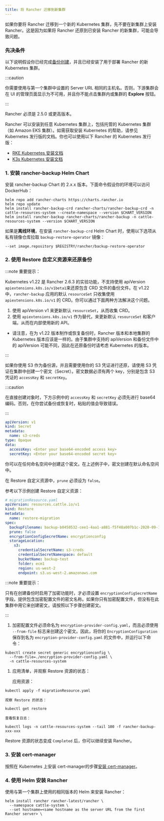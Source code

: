 ```yaml
---
title: 将 Rancher 迁移到新集群
---
```


如果你要将 Rancher 迁移到一个新的 Kubernetes 集群，先不要在新集群上安装 Rancher。这是因为如果将 Rancher 还原到已安装 Rancher 的新集群，可能会导致问题。

### 先决条件

以下说明假设你已经完成[备份创建](back-up-rancher.md)，并且已经安装了用于部署 Rancher 的新 Kubernetes 集群。

:::caution

你需要使用与第一个集群中设置的 Server URL 相同的主机名。否则，下游集群会在 UI 的管理页面显示为不可用，并且你不能点击集群内或集群的 **Explore** 按钮。

:::

Rancher 必须是 2.5.0 或更高版本。

Rancher 可以安装到任意 Kubernetes 集群上，包括托管的 Kubernetes 集群（如 Amazon EKS 集群）。如需获取安装 Kubernetes 的帮助，请参见 Kubernetes 发行版的文档。你也可以使用以下 Rancher 的 Kubernetes 发行版：

- [RKE Kubernetes 安装文档](https://rancher.com/docs/rke/latest/en/installation/)
- [K3s Kubernetes 安装文档](https://rancher.com/docs/k3s/latest/en/installation/)

### 1. 安装 rancher-backup Helm Chart
安装 rancher-backup Chart 的 2.x.x 版本。下面命令假设你的环境可以访问 DockerHub：
```
helm repo add rancher-charts https://charts.rancher.io
helm repo update
helm install rancher-backup-crd rancher-charts/rancher-backup-crd -n cattle-resources-system --create-namespace --version $CHART_VERSION
helm install rancher-backup rancher-charts/rancher-backup -n cattle-resources-system --version $CHART_VERSION
```

如果是**离线环境**，在安装 `rancher-backup-crd` Helm Chart 时，使用以下选项从私有镜像仓库拉取 `backup-restore-operator` 镜像：
```
--set image.repository $REGISTRY/rancher/backup-restore-operator
```

### 2. 使用 Restore 自定义资源来还原备份

:::note 重要提示：

Kubernetes v1.22 是 Rancher 2.6.3 的实验功能，不支持使用 apiVersion `apiextensions.k8s.io/v1beta1`来还原包含 CRD 文件的备份文件。在 v1.22 中，`rancher-backup` 应用的默认 `resourceSet` 只收集使用 `apiextensions.k8s.io/v1` 的 CRD。你可以通过下面两种方法解决这个问题。

1. 使用 apiVersion v1 来更新默认 `resourceSet`，从而收集 CRD。
1. 使用 `apiextensions.k8s.io/v1` 作为替代，来更新默认 `resourceSet` 和客户端，从而在内部使用新的 API。

- 请注意，在为 v1.22 版本制作或恢复备份时，Rancher 版本和本地集群的 Kubernetes 版本应该是一样的。由于集群中支持的 apiVersion 和备份文件中的 apiVersion 可能不同，因此在还原备份时请考虑 Kubernetes 的版本。

:::

如果你使用 S3 作为备份源，并且需要使用你的 S3 凭证进行还原，请使用 S3 凭证在集群中创建一个密文（Secret）。密文数据必须有两个 key，分别是包含 S3 凭证的 `accessKey` 和 `secretKey`。

:::caution

在直接创建对象时，下方示例中的 `accessKey` 和 `secretKey` 必须先进行 base64 编码。否则，在你尝试备份或恢复时，粘贴的值会导致错误。

:::

```yaml
apiVersion: v1
kind: Secret
metadata:
  name: s3-creds
type: Opaque
data:
  accessKey: <Enter your base64-encoded access key>
  secretKey: <Enter your base64-encoded secret key>
```

你可以在任何命名空间中创建这个密文。在上述例子中，密文创建在默认命名空间中。

在 Restore 自定义资源中，`prune` 必须设为 `false`。

参考以下示例创建 Restore 自定义资源：

```yaml
# migrationResource.yaml
apiVersion: resources.cattle.io/v1
kind: Restore
metadata:
  name: restore-migration
spec:
  backupFilename: backup-b0450532-cee1-4aa1-a881-f5f48a007b1c-2020-09-15T07-27-09Z.tar.gz
  prune: false
  encryptionConfigSecretName: encryptionconfig
  storageLocation:
    s3:
      credentialSecretName: s3-creds
      credentialSecretNamespace: default
      bucketName: backup-test
      folder: ecm1
      region: us-west-2
      endpoint: s3.us-west-2.amazonaws.com
```

:::note 重要提示：

只有在创建备份时启用了加密功能时，才必须设置 `encryptionConfigSecretName` 字段。提供包含加密配置文件的密文名称。如果你只有加密配置文件，但没有在此集群中用它来创建密文，请按照以下步骤创建密文。

:::

1. 加密配置文件必须命名为 `encryption-provider-config.yaml`，而且必须使用 `--from-file` 标志来创建这个密文。因此，将你的 `EncryptionConfiguration` 保存到名为 `encryption-provider-config.yaml` 的文件中，并运行以下命令：
```
kubectl create secret generic encryptionconfig \
  --from-file=./encryption-provider-config.yaml \
  -n cattle-resources-system
```

1. 应用清单，并观察 Restore 资源的状态：

   应用资源：
```
kubectl apply -f migrationResource.yaml
```

    观察 Restore 的状态：
```
kubectl get restore
```

    查看恢复日志：
```
kubectl logs -n cattle-resources-system --tail 100 -f rancher-backup-xxx-xxx
```

Restore 资源的状态变成 `Completed` 后，你可以继续安装 Rancher。

### 3. 安装 cert-manager

按照在 Kubernetes 上安装 cert-manager的步骤[安装 cert-manager](../../../pages-for-subheaders/install-upgrade-on-a-kubernetes-cluster.md#4-安装-cert-manager)。

### 4. 使用 Helm 安装 Rancher

使用与第一个集群上使用的相同版本的 Helm 来安装 Rancher：

```
helm install rancher rancher-latest/rancher \
  --namespace cattle-system \
  --set hostname=<same hostname as the server URL from the first Rancher server> \
```
